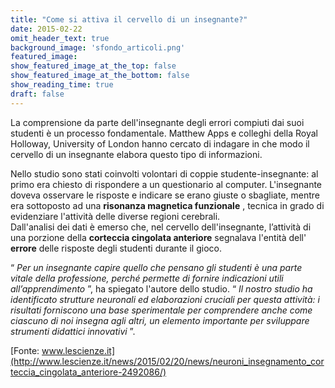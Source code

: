 ```yaml
---
title: "Come si attiva il cervello di un insegnante?"
date: 2015-02-22
omit_header_text: true
background_image: 'sfondo_articoli.png'
featured_image: 
show_featured_image_at_the_top: false
show_featured_image_at_the_bottom: false
show_reading_time: true
draft: false
---
```


La comprensione da parte dell'insegnante degli errori compiuti dai suoi
studenti è un processo fondamentale. Matthew Apps e colleghi della Royal
Holloway, University of London hanno cercato di indagare in che modo il
cervello di un insegnante elabora questo tipo di informazioni.  
  
Nello studio sono stati coinvolti volontari di coppie studente-insegnante: al
primo era chiesto di rispondere a un questionario al computer. L'insegnante
doveva osservare le risposte e indicare se erano giuste o sbagliate, mentre
era sottoposto ad una **risonanza magnetica funzionale** , tecnica in grado di
evidenziare l'attività delle diverse regioni cerebrali.  
Dall'analisi dei dati è emerso che, nel cervello dell'insegnante, l’attività
di una porzione della **corteccia cingolata anteriore** segnalava l'entità
dell' **errore** delle risposte degli studenti durante il gioco.  
  
“ _Per un insegnante capire quello che pensano gli studenti è una parte vitale
della professione, perché permette di fornire indicazioni utili
all’apprendimento_ ”, ha spiegato l'autore dello studio. “ _Il nostro studio
ha identificato strutture neuronali ed elaborazioni cruciali per questa
attività: i risultati forniscono una base sperimentale per comprendere anche
come ciascuno di noi insegna agli altri, un elemento importante per sviluppare
strumenti didattici innovativi_ ”.  
  
[Fonte: www.lescienze.it](http://www.lescienze.it/news/2015/02/20/news/neuroni_insegnamento_corteccia_cingolata_anteriore-2492086/)

